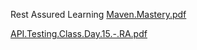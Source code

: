 Rest Assured Learning
[Maven.Mastery.pdf](https://github.com/user-attachments/files/17281721/Maven.Mastery.pdf)

[API.Testing.Class.Day.15.-.RA.pdf](https://github.com/user-attachments/files/17281749/API.Testing.Class.Day.15.-.RA.pdf)

